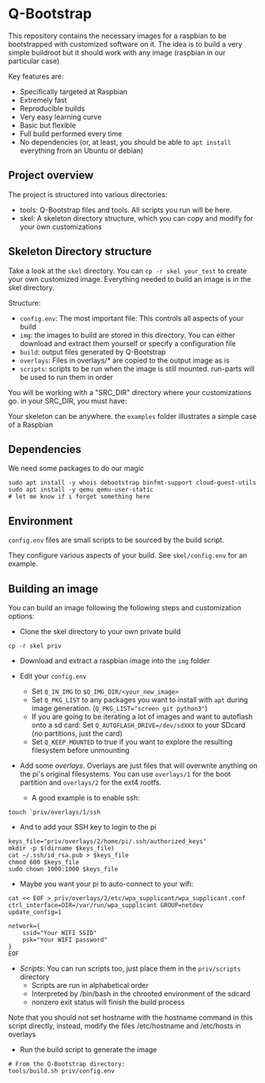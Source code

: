 # Q-Bootstrap

This repository contains the necessary images for a raspbian to be bootstrapped with customized software on it.
The idea is to build a very simple buildroot but it should work with any image (raspbian in our particular case)

Key features are:
* Specifically targeted at Raspbian
* Extremely fast
* Reproducible builds
* Very easy learning curve
* Basic but flexible
* Full build performed every time
* No dependencies (or, at least, you should be able to `apt install` everything from an Ubuntu or debian)

## Project overview

The project is structured into various directories:
* tools: Q-Bootstrap files and tools. All scripts you run will be here.
* skel: A skeleton directory structure, which you can copy and modify for your own customizations

## Skeleton Directory structure

Take a look at the `skel` directory. You can `cp -r skel your_test` to create your own customized image. Everything needed to build an image is in the skel directory.

Structure:
* `config.env`: The most important file: This controls all aspects of your build
* `img`: the images to build are stored in this directory. You can either download and extract them yourself or specify a configuration file
* `build`: output files generated by Q-Bootstrap
* `overlays`: Files in overlays/* are copied to the output image as is
* `scripts`: scripts to be run when the image is still mounted. run-parts will be used to run them in order


You will be working with a "SRC_DIR" directory where your customizations go. in your SRC_DIR, you must have:


Your skeleton can be anywhere. the `examples` folder illustrates a simple case of a Raspbian


## Dependencies

We need some packages to do our magic

```
sudo apt install -y whois debootstrap binfmt-support cloud-guest-utils
sudo apt install -y qemu qemu-user-static
# let me know if i forget something here
```

## Environment

`config.env` files are small scripts to be sourced by the build script.

They configure various aspects of your build. See `skel/config.env` for an example.


## Building an image

You can build an image following the following steps and customization options:

* Clone the skel directory to your own private build

```
cp -r skel priv
```

* Download and extract a raspbian image into the `img` folder
* Edit your `config.env`
  * Set `Q_IN_IMG` to `$Q_IMG_DIR/<your_new_image>`
  * Set `Q_PKG_LIST` to any packages you want to install with `apt` during
    image generation. (`Q_PKG_LIST="screen git python3"`)
  * If you are going to be iterating a lot of images and want to autoflash onto a sd card:
    Set `Q_AUTOFLASH_DRIVE=/dev/sdXXX` to your SDcard (no partitions, just the card)
  * Set `Q_KEEP_MOUNTED` to true if you want to explore the resulting filesystem before unmounting
* Add some *overlays*. Overlays are just files that will overwrite anything on
  the pi's original filesystems. You can use `overlays/1` for the boot partition
  and `overlays/2` for the ext4 rootfs. 

  * A good example is to enable ssh:
```
touch `priv/overlays/1/ssh
```

  * And to add your SSH key to login to the pi
```
keys_file="priv/overlays/2/home/pi/.ssh/authorized_keys"
mkdir -p $(dirname $keys_file)
cat ~/.ssh/id_rsa.pub > $keys_file
chmod 600 $keys_file
sudo chown 1000:1000 $keys_file
```

  * Maybe you want your pi to auto-connect to your wifi:
```
cat << EOF > priv/overlays/2/etc/wpa_supplicant/wpa_supplicant.conf
ctrl_interface=DIR=/var/run/wpa_supplicant GROUP=netdev
update_config=1

network={
	ssid="Your WIFI SSID"
	psk="Your WIFI password"
}
EOF
```


* *Scripts*: You can run scripts too, just place them in the `priv/scripts` directory
  * Scripts are run in alphabetical order
  * Interpreted by /bin/bash in the chrooted environment of the sdcard
  * nonzero exit status will finish the build process

Note that you should not set hostname with the hostname command in this script directly, instead, modify the files /etc/hostname and /etc/hosts in overlays
  

* Run the build script to generate the image
```
# From the Q-Bootstrap directory:
tools/build.sh priv/config.env
```




